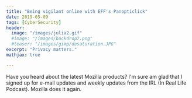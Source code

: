```yaml
---
title: "Being vigilant online with EFF's Panopticlick"
date: 2019-05-09
tags: [CyberSecurity]
header:
  image: "/images/julia2.gif"
  #image: "/images/backdrop7.png"
  #teaser: "/images/gimp/desaturation.JPG"
excerpt: "Privacy matters."
mathjax: true

---
```


<div id="fb-root"></div>
<script async defer src="https://connect.facebook.net/en_US/sdk.js#xfbml=1&version=v3.2"></script>

Have you heard about the latest Mozilla products? I'm sure am glad that I signed up for e-mail updates and weekly updates from the IRL (In Real Life Podcast). Mozilla does it again.





<script async src="//pagead2.googlesyndication.com/pagead/js/adsbygoogle.js"></script>
<script>
  (adsbygoogle = window.adsbygoogle || []).push({
    google_ad_client: "ca-pub-6410209740119334",
    enable_page_level_ads: true
  });
</script>

<div class="fb-comments" data-href="https://albertyumol.github.io/" data-numposts="5"></div>
